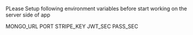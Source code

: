 PLease Setup following environment variables before start working on the server side of app

MONGO_URL
PORT
STRIPE_KEY
JWT_SEC
PASS_SEC
